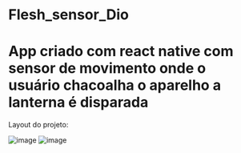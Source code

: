 # Flesh_sensor_Dio
# App criado com react native com sensor de movimento onde o usuário chacoalha o aparelho a lanterna é disparada

Layout do projeto:

![image](https://user-images.githubusercontent.com/80645214/176325533-44c03d8d-4eec-4552-922a-e6bef8478222.png) ![image](https://user-images.githubusercontent.com/80645214/176325549-8de2e0d0-cdd1-42e8-9787-d46368c75f89.png)


